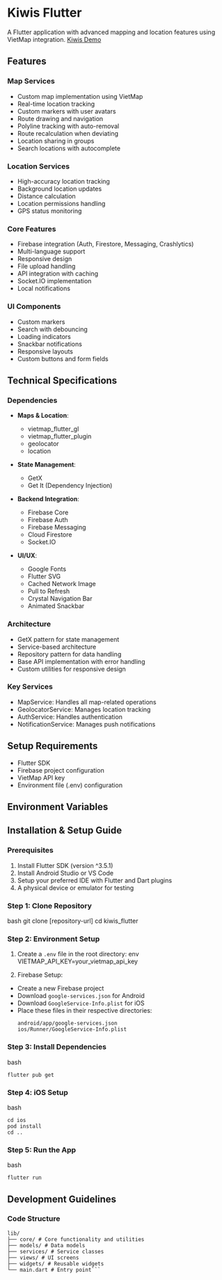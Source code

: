 # Kiwis Flutter

A Flutter application with advanced mapping and location features using VietMap integration.
[Kiwis Demo](https://drive.google.com/file/d/1Yz9dKokiMr3sxB0LPazyc3M6ms6RZXtX/view?usp=sharing)

## Features

### Map Services
- Custom map implementation using VietMap
- Real-time location tracking
- Custom markers with user avatars
- Route drawing and navigation
- Polyline tracking with auto-removal
- Route recalculation when deviating
- Location sharing in groups
- Search locations with autocomplete

### Location Services
- High-accuracy location tracking
- Background location updates
- Distance calculation
- Location permissions handling
- GPS status monitoring

### Core Features
- Firebase integration (Auth, Firestore, Messaging, Crashlytics)
- Multi-language support
- Responsive design
- File upload handling
- API integration with caching
- Socket.IO implementation
- Local notifications

### UI Components
- Custom markers
- Search with debouncing
- Loading indicators
- Snackbar notifications
- Responsive layouts
- Custom buttons and form fields

## Technical Specifications

### Dependencies
- **Maps & Location**: 
  - vietmap_flutter_gl
  - vietmap_flutter_plugin
  - geolocator
  - location

- **State Management**:
  - GetX
  - Get It (Dependency Injection)

- **Backend Integration**:
  - Firebase Core
  - Firebase Auth
  - Firebase Messaging
  - Cloud Firestore
  - Socket.IO

- **UI/UX**:
  - Google Fonts
  - Flutter SVG
  - Cached Network Image
  - Pull to Refresh
  - Crystal Navigation Bar
  - Animated Snackbar

### Architecture
- GetX pattern for state management
- Service-based architecture
- Repository pattern for data handling
- Base API implementation with error handling
- Custom utilities for responsive design

### Key Services
- MapService: Handles all map-related operations
- GeolocatorService: Manages location tracking
- AuthService: Handles authentication
- NotificationService: Manages push notifications

## Setup Requirements
- Flutter SDK
- Firebase project configuration
- VietMap API key
- Environment file (.env) configuration

## Environment Variables 

## Installation & Setup Guide

### Prerequisites
1. Install Flutter SDK (version ^3.5.1)
2. Install Android Studio or VS Code
3. Setup your preferred IDE with Flutter and Dart plugins
4. A physical device or emulator for testing

### Step 1: Clone Repository
bash
git clone [repository-url]
cd kiwis_flutter

### Step 2: Environment Setup
1. Create a `.env` file in the root directory:
env
VIETMAP_API_KEY=your_vietmap_api_key


2. Firebase Setup:
- Create a new Firebase project
- Download `google-services.json` for Android
- Download `GoogleService-Info.plist` for iOS
- Place these files in their respective directories:
  ```
  android/app/google-services.json
  ios/Runner/GoogleService-Info.plist
  ```

### Step 3: Install Dependencies
bash
```
flutter pub get
```

### Step 4: iOS Setup
bash
```
cd ios
pod install
cd ..
```

### Step 5: Run the App
bash
```
flutter run
```

## Development Guidelines

### Code Structure
```
lib/
├── core/ # Core functionality and utilities
├── models/ # Data models
├── services/ # Service classes
├── views/ # UI screens
├── widgets/ # Reusable widgets
└── main.dart # Entry point```
